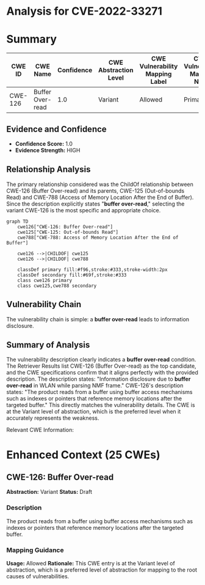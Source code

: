# Analysis for CVE-2022-33271

# Summary
| CWE ID | CWE Name | Confidence | CWE Abstraction Level | CWE Vulnerability Mapping Label | CWE-Vulnerability Mapping Notes |
|---|---|---|---|---|---|
| CWE-126 | Buffer Over-read | 1.0 | Variant | Allowed | Primary CWE |

## Evidence and Confidence

*   **Confidence Score:** 1.0
*   **Evidence Strength:** HIGH

## Relationship Analysis
The primary relationship considered was the ChildOf relationship between CWE-126 (Buffer Over-read) and its parents, CWE-125 (Out-of-bounds Read) and CWE-788 (Access of Memory Location After the End of Buffer). Since the description explicitly states "**buffer over-read**," selecting the variant CWE-126 is the most specific and appropriate choice.

```mermaid
graph TD
    cwe126["CWE-126: Buffer Over-read"]
    cwe125["CWE-125: Out-of-bounds Read"]
    cwe788["CWE-788: Access of Memory Location After the End of Buffer"]
    
    cwe126 -->|CHILDOF| cwe125
    cwe126 -->|CHILDOF| cwe788
    
    classDef primary fill:#f96,stroke:#333,stroke-width:2px
    classDef secondary fill:#69f,stroke:#333
    class cwe126 primary
    class cwe125,cwe788 secondary
```

## Vulnerability Chain
The vulnerability chain is simple: a **buffer over-read** leads to information disclosure.

## Summary of Analysis
The vulnerability description clearly indicates a **buffer over-read** condition. The Retriever Results list CWE-126 (Buffer Over-read) as the top candidate, and the CWE specifications confirm that it aligns perfectly with the provided description. The description states: "Information disclosure due to **buffer over-read** in WLAN while parsing NMF frame." CWE-126's description states: "The product reads from a buffer using buffer access mechanisms such as indexes or pointers that reference memory locations after the targeted buffer." This directly matches the vulnerability details. The CWE is at the Variant level of abstraction, which is the preferred level when it accurately represents the weakness.

Relevant CWE Information:

# Enhanced Context (25 CWEs)

## CWE-126: Buffer Over-read
**Abstraction:** Variant
**Status:** Draft

### Description
The product reads from a buffer using buffer access mechanisms such as indexes or pointers that reference memory locations after the targeted buffer.

### Mapping Guidance
**Usage:** Allowed
**Rationale:** This CWE entry is at the Variant level of abstraction, which is a preferred level of abstraction for mapping to the root causes of vulnerabilities.